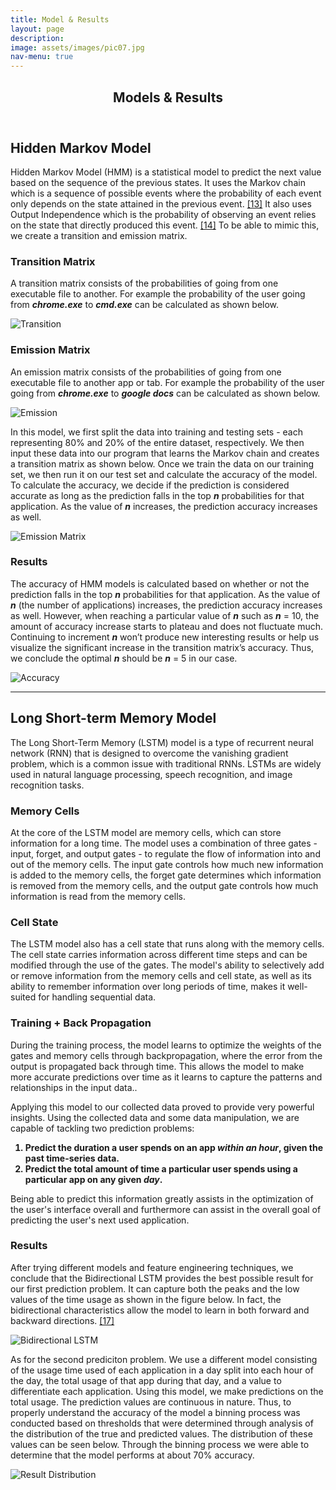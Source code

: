 ```yaml
---
title: Model & Results
layout: page
description:
image: assets/images/pic07.jpg
nav-menu: true
---
```


<!-- Main -->
<div id="main">

<!-- One -->
<section id="one">
	<div class="inner">
		<header class="major">
			<h2>Models & Results</h2>
		</header>

<h2 id="content">Hidden Markov Model</h2>
<p>Hidden Markov Model (HMM) is a statistical model to predict the next value based on the 
sequence of the previous states. It uses the Markov chain which is a sequence of possible 
events where the probability of each event only depends on the state attained in the previous 
event. <a href="zzreference.html">[13]</a> It also uses Output Independence which is the probability
of observing an event relies on the state that directly produced this event. <a href="zzreference.html">[14]</a>
 To be able to mimic this, we create a transition and emission matrix.
</p>
<div class="row">
	<div class="6u 12u$(small)">
		<h3>Transition Matrix</h3>
		<p>A transition matrix consists of the probabilities of going from one executable file 
		to another. For example the probability of the user going from <b><i>chrome.exe</i></b> to 
		<b><i>cmd.exe</i></b> can be calculated as shown below.</p>
		<span class="image fit">
		    <img src="/system-usage-analysis-website/assets/images/transition.png" alt="Transition" />
		</span>
	</div>
	<div class="6u$ 12u$(small)">
		<h3>Emission Matrix</h3>
		<p>An emission matrix consists of the probabilities of going from one executable file to 
		another app or tab. For example the probability of the user going from <b><i>chrome.exe</i></b> to 
		<b><i>google docs</i></b> can be calculated as shown below.</p>
		<span class="image fit">
		    <img src="/system-usage-analysis-website/assets/images/emission.jpg" alt="Emission" />
        </span>
	</div>
</div>
<p></p>
<p>In this model, we first split the data into training and testing sets - each representing 80% 
and 20% of the entire dataset, respectively. We then input these data into our program that learns 
the Markov chain and creates a transition matrix as shown below. Once we train the data on our training set, we 
then run it on our test set and calculate the accuracy of the model. To calculate the accuracy, we 
decide if the prediction is considered accurate as long as the prediction falls in the top <b><i>n</i></b> 
probabilities for that application. As the value of <b><i>n</i></b> increases, the prediction accuracy increases 
as well.</p>

<span class="image center">
    <img src="/system-usage-analysis-website/assets/images/emmisionmatrix.png" alt="Emission Matrix" />
</span>

<h3>Results</h3>
<p>The accuracy of HMM models is calculated based on whether or not the prediction falls in the top <b><i>n</i></b> 
probabilities for that application. As the value of <b><i>n</i></b> (the number of applications) increases, the 
prediction accuracy increases as well. However, when reaching a particular value of <b><i>n</i></b> such as <b><i>n</i></b> = 10, 
the amount of accuracy increase starts to plateau and does not fluctuate much. Continuing to 
increment <b><i>n</i></b> won’t produce new interesting results or help us visualize the significant increase in 
the transition matrix’s accuracy. Thus, we conclude the optimal <b><i>n</i></b> should be <b><i>n</i></b> = 5 in our case.</p>

<span class="image center">
    <img src="/system-usage-analysis-website/assets/images/accuracyChart.png" alt="Accuracy" />
</span>

<hr class="major" />

<h2 id="content">Long Short-term Memory Model</h2>
<p>The Long Short-Term Memory (LSTM) model is a type of recurrent neural network (RNN) 
that is designed to overcome the vanishing gradient problem, which is a common issue with 
traditional RNNs. LSTMs are widely used in natural language processing, speech recognition, and image recognition tasks.</p>
<div class="row">
	<div class="4u 12u$(small)">
		<h3>Memory Cells</h3>
		<p>At the core of the LSTM model are memory cells, which can store information for a long 
            time. The model uses a combination of three gates - input, forget, and output gates - to 
            regulate the flow of information into and out of the memory cells. The input gate controls
            how much new information is added to the memory cells, the forget gate determines which information 
            is removed from the memory cells, and the output gate controls how much information is read from the
            memory cells.</p>
	</div>
	<div class="4u 12u$(small)">
		<h3>Cell State</h3>
		<p>The LSTM model also has a cell state that runs along with the memory cells. The cell state
            carries information across different time steps and can be modified through the use of the
            gates. The model's ability to selectively add or remove information from the memory cells 
            and cell state, as well as its ability to remember information over long periods of time, 
            makes it well-suited for handling sequential data.</p>
	</div>
	<div class="4u 12u$(small)">
		<h3>Training + Back Propagation</h3>
		<p>During the training process, the model learns to optimize the weights of the gates and memory
            cells through backpropagation, where the error from the output is propagated back through time.
            This allows the model to make more accurate predictions over time as it learns to capture the 
            patterns and relationships in the input data..</p>
	</div>
</div>
<p></p>
<p>Applying this model to our collected data proved to provide very powerful insights. Using the 
    collected data and some data manipulation, we are capable of tackling two prediction problems:
    <ol>
		    <b>
            <li>Predict the duration a user spends on an app <i>within an hour</i>, given the past time-series data.</li>
            <li>Predict the total amount of time a particular user spends using a particular app on any given <i>day</i>.</li>
            </b>
        </ol>
    Being able to predict this information greatly assists in the optimization of the user's interface
    overall and furthermore can assist in the overall goal of predicting the user's next used application.
</p>
<h3>Results</h3>
<p>After trying different models and feature engineering techniques, we conclude that the Bidirectional
 LSTM provides the best possible result for our first prediction problem. It can capture both the peaks and
  the low values of the time usage as shown in the figure below. In fact, the bidirectional characteristics allow the model to 
  learn in both forward and backward directions. <a href="zzreference.html">[17]</a></p>

<span class="image center">
    <img src="/system-usage-analysis-website/assets/images/biLSTM.png" alt="Bidirectional LSTM" />
</span>  
 
<p> As for the second prediciton problem. We use a different model consisting of the usage time used of each application
in a day split into each hour of the day, the total usage of that app during that day, and a value to differentiate
each application. Using this model, we make predictions on the total usage. The prediction values are 
    continuous in nature. Thus, to properly understand the accuracy of the model a binning process was conducted 
    based on thresholds that were determined through analysis of the distribution of the true and predicted values.
    The distribution of these values can be seen below. Through the binning process we were able to determine that the 
    model performs at about 70% accuracy.</p>
<span class="image center">
    <img src="/system-usage-analysis-website/assets/images/Screenshot 2023-03-12 at 9.52.40 AM.jpg" alt="Result Distribution" />
</span>
	</div>
</section>
</div>